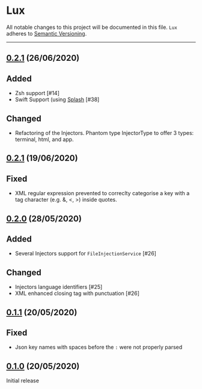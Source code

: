 # Lux

All notable changes to this project will be documented in this file. `Lux` adheres to [Semantic Versioning](http://semver.org).

---
## [0.2.1](https://github.com/ABridoux/lux/tree/0.2.1) (26/06/2020)

## Added
- Zsh support [#14]
- Swift Support (using [Splash](https://github.com/JohnSundell/Splash) [#38]

## Changed
- Refactoring of the Injectors. Phantom type InjectorType to offer 3 types: terminal, html, and app.

## [0.2.1](https://github.com/ABridoux/lux/tree/0.2.1) (19/06/2020)

## Fixed

- XML regular expression prevented to correclty categorise a key with a tag character (e.g. &, <, >) inside quotes.

## [0.2.0](https://github.com/ABridoux/lux/tree/0.2.0) (28/05/2020)

## Added

- Several Injectors support for `FileInjectionService` [#26] 

## Changed

- Injectors language identifiers [#25]
- XML enhanced closing tag with punctuation [#26]

## [0.1.1](https://github.com/ABridoux/lux/tree/0.1.1) (20/05/2020)

## Fixed

- Json key names with spaces before the `:` were not properly parsed

## [0.1.0](https://github.com/ABridoux/lux/tree/0.1.0) (20/05/2020)

Initial release
